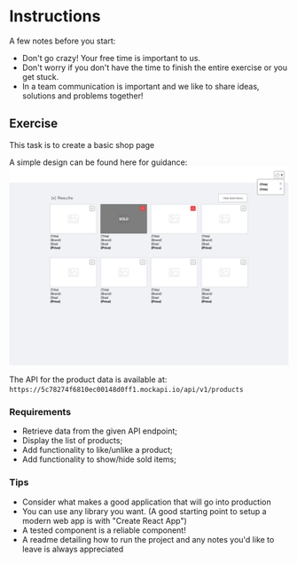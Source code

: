 # Instructions

A few notes before you start:

- Don't go crazy! Your free time is important to us.
- Don't worry if you don't have the time to finish the entire exercise or you get stuck.
- In a team communication is important and we like to share ideas, solutions and problems together!

## Exercise

This task is to create a basic shop page

A simple design can be found here for guidance: ![Wireframe](wireframe.png)

The API for the product data is available at: `https://5c78274f6810ec00148d0ff1.mockapi.io/api/v1/products`

### Requirements

- Retrieve data from the given API endpoint;
- Display the list of products;
- Add functionality to like/unlike a product;
- Add functionality to show/hide sold items;

### Tips

- Consider what makes a good application that will go into production
- You can use any library you want. (A good starting point to setup a modern web app is with "Create React App")
- A tested component is a reliable component!
- A readme detailing how to run the project and any notes you'd like to leave is always appreciated

